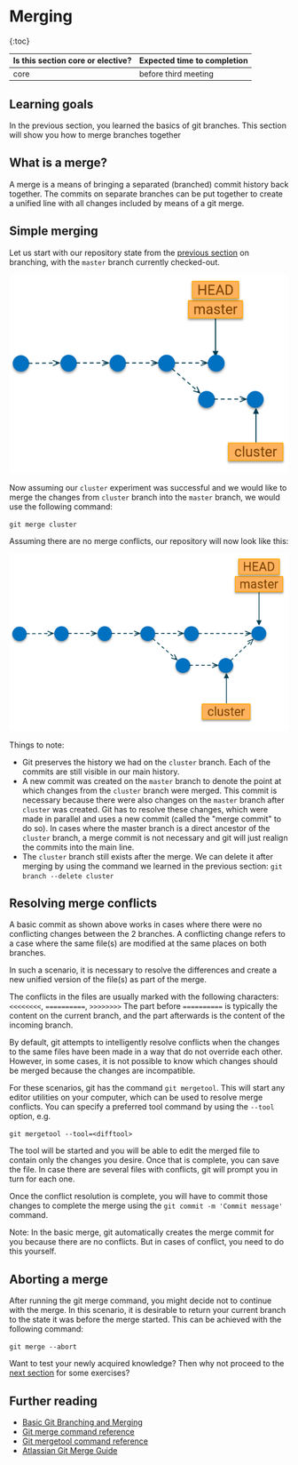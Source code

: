 # Merging

{:toc}

| Is this section core or elective? | Expected time to completion |
| --- | ---- |
| core | before third meeting |

## Learning goals

In the previous section, you learned the basics of git branches. This section
will show you how to merge branches together

## What is a merge?

A merge is a means of bringing a separated (branched) commit history
back together. The commits on separate branches can be put together to create a
unified line with all changes included by means of a git merge.

## Simple merging

Let us start with our repository state from the [previous section](./Branches)
on branching, with the `master` branch currently checked-out.

![New Commits on Master](images/new-commits-on-master.png "New Commits on master branch")

Now assuming our `cluster` experiment was successful and we would like to merge
the changes from `cluster` branch into the `master` branch, we would use the
following command:

`git merge cluster`

Assuming there are no merge conflicts, our repository will now look like this:

![Merged to Master](images/merged-to-master.png "Merged to master branch")

Things to note:

- Git preserves the history we had on the `cluster` branch. Each of the commits
  are still visible in our main history.
- A new commit was created on the `master` branch to denote the point at which
  changes from the `cluster` branch were merged. This commit is necessary
  because there were also changes on the `master` branch after `cluster` was
  created. Git has to resolve these changes, which were made in parallel and
  uses a new commit (called the "merge commit" to do so). In cases where the
  master branch is a direct ancestor of the `cluster` branch, a merge commit is
  not necessary and git will just realign the commits into the main line.
- The `cluster` branch still exists after the merge. We can delete it after
  merging by using the command we learned in the previous section:
  `git branch --delete cluster`

## Resolving merge conflicts

A basic commit as shown above works in cases where there were no conflicting
changes between the 2 branches. A conflicting change refers to a case where the
same file(s) are modified at the same places on both branches.

In such a scenario, it is necessary to resolve the differences and create a new
unified version of the file(s) as part of the merge.

The conflicts in the files are usually marked with the following characters:
`<<<<<<<<`, `==========`, `>>>>>>>>` The part before `==========` is typically
the content on the current branch, and the part afterwards is the content of the
incoming branch.

By default, git attempts to intelligently resolve conflicts when the changes to
the same files have been made in a way that do not override each other. However,
in some cases, it is not possible to know which changes should be merged because
the changes are incompatible.

For these scenarios, git has the command `git mergetool`. This will start any
editor utilities on your computer, which can be used to resolve merge conflicts.
You can specify a preferred tool command by using the `--tool` option, e.g.

`git mergetool --tool=<difftool>`

The tool will be started and you will be able to edit the merged file to contain
only the changes you desire. Once that is complete, you can save the file. In
case there are several files with conflicts, git will prompt you in turn for
each one.

Once the conflict resolution is complete, you will have to commit those changes
to complete the merge using the `git commit -m 'Commit message'` command.

Note: In the basic merge, git automatically creates the merge commit for you
because there are no conflicts. But in cases of conflict, you need to do this
yourself.

## Aborting a merge

After running the git merge command, you might decide not to continue with the
merge. In this scenario, it is desirable to return your current branch to the
state it was before the merge started. This can be achieved with the following
command:

`git merge --abort`

Want to test your newly acquired knowledge? Then why not proceed to the
[next section](./Exercises) for some exercises?

## Further reading

- [Basic Git Branching and Merging](https://git-scm.com/book/en/v2/Git-Branching-Basic-Branching-and-Merging)
- [Git merge command reference](https://git-scm.com/docs/git-merge)
- [Git mergetool command reference](https://www.git-scm.com/docs/git-mergetool)
- [Atlassian Git Merge Guide](https://www.atlassian.com/git/tutorials/using-branches/git-merge)
